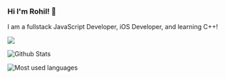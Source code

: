 ### Hi I'm Rohil! 👋

I am a fullstack JavaScript Developer, iOS Developer, and learning C++!




![](https://komarev.com/ghpvc/?username=rohilpatel1&color=red)

![Github Stats](https://github-readme-stats.vercel.app/api?username=rohilpatel1&count_private=true&theme=dracula&show_icons=true&include_all_commits=true)

![Most used languages](https://github-readme-stats.vercel.app/api/top-langs?username=rohilpatel1&theme=dracula) 
